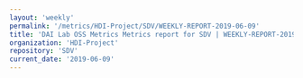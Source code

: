 ```yaml
---
layout: 'weekly'
permalink: '/metrics/HDI-Project/SDV/WEEKLY-REPORT-2019-06-09'
title: 'DAI Lab OSS Metrics Metrics report for SDV | WEEKLY-REPORT-2019-06-09'
organization: 'HDI-Project'
repository: 'SDV'
current_date: '2019-06-09'
---
```

